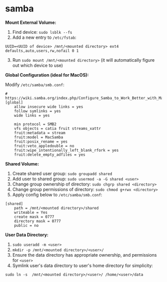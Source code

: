 # samba

**Mount External Volume:**

1. Find device: `sudo lsblk --fs`
2. Add a new entry to `/etc/fstab`:

```
UUID=<UUID of device> /mnt/<mounted directory> ext4 defaults,auto,users,rw,nofail 0 1
```

3. Run `sudo mount /mnt/<mounted directory>` (it will automatically figure out which device to use)

**Global Configuration (ideal for MacOS):**

Modify `/etc/samba/smb.conf`:

```
# https://wiki.samba.org/index.php/Configure_Samba_to_Work_Better_with_Mac_OS_X
[global]
    allow insecure wide links = yes
    follow symlinks = yes
    wide links = yes

    min protocol = SMB2
    vfs objects = catia fruit streams_xattr
    fruit:metadata = stream
    fruit:model = MacSamba
    fruit:posix_rename = yes
    fruit:veto_appledouble = no
    fruit:wipe_intentionally_left_blank_rfork = yes
    fruit:delete_empty_adfiles = yes
```

**Shared Volume:**

1. Create shared user group: `sudo groupadd shared`
2. Add user to shared group: `sudo usermod -a -G shared <user>`
3. Change group ownership of directory: `sudo chgrp shared <directory>`
4. Change group permissions of directory: `sudo chmod g+rwx <directory>`
5. Apply config below to `/etc/samba/smb.conf`:

```
[shared]
    path = /mnt/<mounted directory>/shared
    writeable = Yes
    create mask = 0777
    directory mask = 0777
    public = no
```

**User Data Directory:**

1. `sudo useradd -m <user>`
2. `mkdir -p /mnt/<mounted directory>/<user>/`
3. Ensure the data directory has appropriate ownership, and permissions for `<user>`
4. Symlink user's data directory to user's home directory for simplicity:

```
sudo ln -s  /mnt/<mounted directory>/<user>/ /home/<user>/data
```
